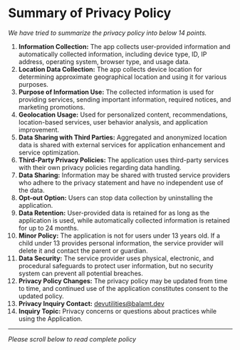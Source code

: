 # Summary of Privacy Policy
*We have tried to summarize the privacy policy into below 14 points.*
1. **Information Collection:** The app collects user-provided information and automatically collected information, including device type, ID, IP address, operating system, browser type, and usage data.
2. **Location Data Collection:** The app collects device location for determining approximate geographical location and using it for various purposes. 
3. **Purpose of Information Use:** The collected information is used for providing services, sending important information, required notices, and marketing promotions.
4. **Geolocation Usage:** Used for personalized content, recommendations, location-based services, user behavior analysis, and application improvement. 
5. **Data Sharing with Third Parties:** Aggregated and anonymized location data is shared with external services for application enhancement and service optimization. 
6. **Third-Party Privacy Policies:** The application uses third-party services with their own privacy policies regarding data handling. 
7. **Data Sharing:** Information may be shared with trusted service providers who adhere to the privacy statement and have no independent use of the data. 
8. **Opt-out Option:** Users can stop data collection by uninstalling the application.
9. **Data Retention:** User-provided data is retained for as long as the application is used, while automatically collected information is retained for up to 24 months. 
10. **Minor Policy:** The application is not for users under 13 years old. If a child under 13 provides personal information, the service provider will delete it and contact the parent or guardian. 
11. **Data Security:** The service provider uses physical, electronic, and procedural safeguards to protect user information, but no security system can prevent all potential breaches. 
12. **Privacy Policy Changes:** The privacy policy may be updated from time to time, and continued use of the application constitutes consent to the updated policy. 
13. **Privacy Inquiry Contact:** devutilities@balamt.dev 
14. **Inquiry Topic:** Privacy concerns or questions about practices while using the Application.
----------------------------------------------------------
*Please scroll below to read complete policy*
